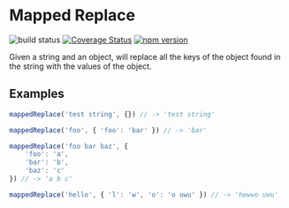 # Mapped Replace
![build status](https://travis-ci.com/luvies/mapped-replace.svg?branch=master) [![Coverage Status](https://coveralls.io/repos/github/luvies/mapped-replace/badge.svg?branch=master)](https://coveralls.io/github/luvies/mapped-replace?branch=master) [![npm version](https://badge.fury.io/js/%40luvies%2Fmapped-replace.svg)](https://badge.fury.io/js/%40luvies%2Fmapped-replace)

Given a string and an object, will replace all the keys of the object found in the string with the values of the object.

## Examples
```ts
mappedReplace('test string', {}) // -> 'test string'

mappedReplace('foo', { 'foo': 'bar' }) // -> 'bar'

mappedReplace('foo bar baz', {
    'foo': 'a',
    'bar': 'b',
    'baz': 'c'
}) // -> 'a b c'

mappedReplace('hello', { 'l': 'w', 'o': 'o uwu' }) // -> 'hewwo uwu'
```

